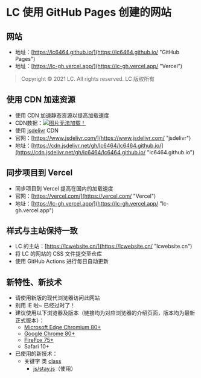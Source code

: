 # LC 使用 GitHub Pages 创建的网站
## 网站
- 地址：[https://lc6464.github.io/](https://lc6464.github.io/ "GitHub Pages")
- 地址：[https://lc-gh.vercel.app/](https://lc-gh.vercel.app/ "Vercel")
> Copyright © 2021 LC. All rights reserved.   LC 版权所有

## 使用 CDN 加速资源
- 使用 CDN 加速静态资源以提高加载速度
- CDN数据：[![图片无法加载！](https://data.jsdelivr.com/v1/package/gh/lc6464/lc6464.github.io/badge "CDN 数据")](https://www.jsdelivr.com/package/gh/lc6464/lc6464.github.io)
- 使用 [jsdelivr](https://www.jsdelivr.com/ "jsdelivr") CDN
- 官网：[https://www.jsdelivr.com/](https://www.jsdelivr.com/ "jsdelivr")
- 地址：[https://cdn.jsdelivr.net/gh/lc6464/lc6464.github.io/](https://cdn.jsdelivr.net/gh/lc6464/lc6464.github.io/ "lc6464.github.io")

## 同步项目到 Vercel
- 同步项目到 Vercel 提高在国内的加载速度
- 官网：[https://vercel.com/](https://vercel.com/ "Vercel")
- 地址：[https://lc-gh.vercel.app/](https://lc-gh.vercel.app/ "lc-gh.vercel.app")

## 样式与主站保持一致
- LC 的主站：[https://lcwebsite.cn/](https://lcwebsite.cn/ "lcwebsite.cn")
- 将 LC 的网站的 CSS 文件提交至仓库
- 使用 GitHub Actions 进行每日自动更新

## 新特性、新技术
- 请使用新版的现代浏览器访问此网站
- 别用 IE 啦~ 已经过时了！
- 建议使用以下浏览器及版本（链接均为对应浏览器的介绍页面，版本均为最新正式版本）：
  - [Microsoft Edge Chromium 80+](https://www.microsoft.com/zh-cn/edge/ "Microsoft Edge 介绍页")
  - [Google Chrome 80+](https://www.google.cn/chrome/ "Google Chrome 介绍页")
  - [FireFox 75+](https://www.firefox.com.cn/ "FireFox 介绍页")
  - Safari 10+
- 已使用的新技术：
  - 关键字 类 [class](https://developer.mozilla.org/zh-CN/docs/Web/JavaScript/Reference/Statements/class "class [MDN]")
    - [js/stay.js](js/stay.js "stay.js")（使用）